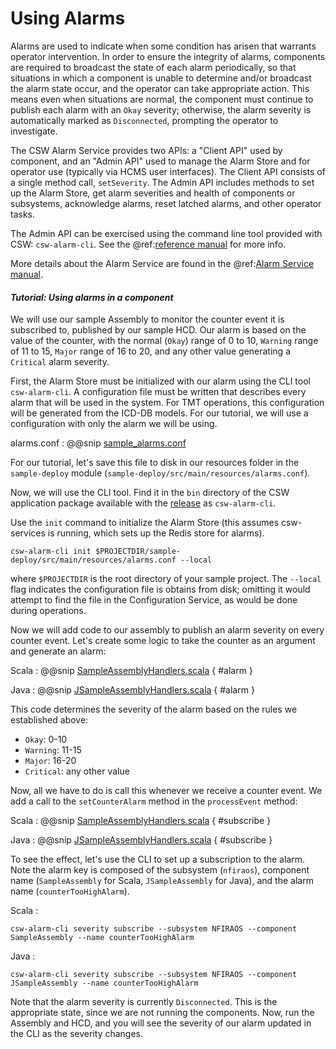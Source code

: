 # Using Alarms

Alarms are used to indicate when some condition has arisen that warrants operator intervention.  In order to ensure
the integrity of alarms, components are required to broadcast the state of each alarm periodically, so that situations
in which a component is unable to determine and/or broadcast the alarm state occur, and the operator can take
appropriate action.  This means even when situations are normal, the component must continue to publish each alarm 
with an `Okay` severity; otherwise, the alarm severity is automatically marked as `Disconnected`, prompting the operator
to investigate.

The CSW Alarm Service provides two APIs: a "Client API" used by component, and an "Admin API" used to manage the Alarm
Store and for operator use (typically via HCMS user interfaces).  The Client API consists of a single method call, `setSeverity`. 
The Admin API includes methods to set up the Alarm Store, get alarm severities and health of components or subsystems, 
acknowledge alarms, reset latched alarms, and other operator tasks. 

The Admin API can be exercised using the command line tool provided with CSW: `csw-alarm-cli`.  See the @ref:[reference manual](../apps/cswalarmcli.md)
for more info.

More details about the Alarm Service are found in the @ref:[Alarm Service manual](../services/alarm.md).

#### *Tutorial: Using alarms in a component*

We will use our sample Assembly to monitor the counter event it is subscribed to, published by our sample HCD.
Our alarm is based on the value of the counter, with the normal (`Okay`) range of 0 to 10, `Warning` 
range of 11 to 15, `Major` range of 16 to 20, and any other value generating a `Critical` alarm severity.

First, the Alarm Store must be initialized with our alarm using the CLI tool `csw-alarm-cli`.  A configuration file must be
written that describes every alarm that will be used in the system.  For TMT operations, this configuration will be generated
from the ICD-DB models.  For our tutorial, we will use a configuration with only the alarm we will be using.  

alarms.conf
:   @@snip [sample_alarms.conf](../../../../examples/src/main/resources/sample-alarms.conf)

For our tutorial, let's save this file to disk in our resources folder in the `sample-deploy` module
(`sample-deploy/src/main/resources/alarms.conf`).

Now, we will use the CLI tool.  Find it in the `bin` directory of the CSW application package available with the
[release](https://github.com/tmtsoftware/csw/releases) as `csw-alarm-cli`.

Use the `init` command to initialize the Alarm Store (this assumes csw-services is running, which sets up the Redis store
for alarms).

```
csw-alarm-cli init $PROJECTDIR/sample-deploy/src/main/resources/alarms.conf --local
```

where `$PROJECTDIR` is the root directory of your sample project.  The `--local` flag indicates the configuration file
is obtains from disk; omitting it would attempt to find the file in the Configuration Service, as would be done during 
operations.

Now we will add code to our assembly to publish an alarm severity on every counter event.  Let's create some logic
to take the counter as an argument and generate an alarm:

Scala
:   @@snip [SampleAssemblyHandlers.scala](../../../../examples/src/main/scala/nfiraos/sampleassembly/SampleAssemblyHandlersAlarm.scala) { #alarm }

Java
:   @@snip [JSampleAssemblyHandlers.scala](../../../../examples/src/main/java/nfiraos/sampleassembly/JSampleAssemblyHandlersAlarm.java) { #alarm }

This code determines the severity of the alarm based on the rules we established above:

  * `Okay`: 0-10
  * `Warning`: 11-15
  * `Major`: 16-20
  * `Critical`: any other value
  
Now, all we have to do is call this whenever we receive a counter event.  We add a call to the `setCounterAlarm` method 
in the `processEvent` method:

Scala
:   @@snip [SampleAssemblyHandlers.scala](../../../../examples/src/main/scala/nfiraos/sampleassembly/SampleAssemblyHandlersAlarm.scala) { #subscribe }

Java
:   @@snip [JSampleAssemblyHandlers.scala](../../../../examples/src/main/java/nfiraos/sampleassembly/JSampleAssemblyHandlersAlarm.java) { #subscribe }

To see the effect, let's use the CLI to set up a subscription to the alarm.  Note the alarm key is composed of the subsystem (`nfiraos`),
component name (`SampleAssembly` for Scala, `JSampleAssembly` for Java), and the alarm name (`counterTooHighAlarm`).

Scala
:   
```
csw-alarm-cli severity subscribe --subsystem NFIRAOS --component SampleAssembly --name counterTooHighAlarm
```

Java
:   
```
csw-alarm-cli severity subscribe --subsystem NFIRAOS --component JSampleAssembly --name counterTooHighAlarm
```

Note that the alarm severity is currently `Disconnected`.  This is the appropriate state, since we are not running the 
components.  Now, run the Assembly and HCD, and you will see the severity of our alarm updated in the CLI as the severity changes.

